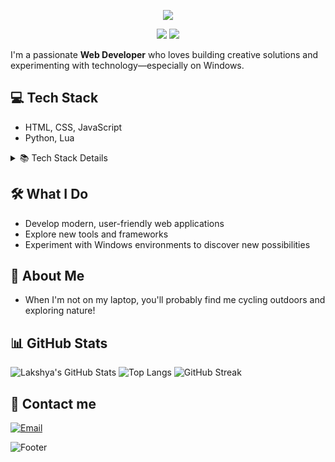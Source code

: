 <p align="center">
  <img src="https://capsule-render.vercel.app/api?type=waving&color=gradient&text=Hello!&section=header"/>
</p>

<p align="center">
  <img src="https://img.shields.io/badge/Website-lakshyasinghchauhan.com-0a0a0a?style=social\&logo=google-chrome">
  <img src="https://komarev.com/ghpvc/?username=lakshyaelite&style=social">
</p>

I'm a passionate **Web Developer** who loves building creative solutions and experimenting with technology—especially on Windows.

## 💻 Tech Stack

* HTML, CSS, JavaScript
* Python, Lua

<details>
<summary>📚 Tech Stack Details</summary>

* Responsive Web Design with Flexbox & Grid
* JavaScript ES6+, DOM Manipulation
* Python scripting & small automation projects
* Lua for game scripting & mods

</details>

## 🛠️ What I Do

* Develop modern, user-friendly web applications
* Explore new tools and frameworks
* Experiment with Windows environments to discover new possibilities

## 🚴 About Me

* When I'm not on my laptop, you'll probably find me cycling outdoors and exploring nature!

## 📊 GitHub Stats

![Lakshya's GitHub Stats](https://github-readme-stats.vercel.app/api?username=lakshyaelite\&show_icons=true\&hide_border=true)
![Top Langs](https://github-readme-stats.vercel.app/api/top-langs/?username=lakshyaelite\&layout=compact\&hide_border=true)
![GitHub Streak](https://streak-stats.demolab.com?user=lakshyaelite\&hide_border=true)

## 📧 Contact me

[![Email](https://img.shields.io/badge/Email-contact@lakshyasinghchauhan.com-green?style=social\&logo=gmail)](mailto:contact@lakshyasinghchauhan.com)

![Footer](https://capsule-render.vercel.app/api?type=waving\&color=7dcc2f\&height=200\&section=footer\&text=Thank%20you%20for%20visiting!\&fontSize=35\&fontColor=ffffff)


<!---
lakshyagithub/lakshyagithub is a ✨ special ✨ repository because its `README.md` (this file) appears on your GitHub profile.
You can click the Preview link to take a look at your changes.
--->
